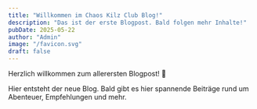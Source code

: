 ```yaml
---
title: "Willkommen im Chaos Kilz Club Blog!"
description: "Das ist der erste Blogpost. Bald folgen mehr Inhalte!"
pubDate: 2025-05-22
author: "Admin"
image: "/favicon.svg"
draft: false
---
```


Herzlich willkommen zum allerersten Blogpost! 🎉

Hier entsteht der neue Blog. Bald gibt es hier spannende Beiträge rund um Abenteuer, Empfehlungen und mehr.
